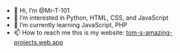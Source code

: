 - 👋 Hi, I’m @Mr-T-101
- 👀 I’m interested in Python, HTML, CSS, and JavaScript
- 🌱 I’m currently learning JavaScript, PHP
- 📫 How to reach me this is my website: <a href="tom-s-amazing-projects.web.app">tom-s-amazing-projects.web.app</a>

<!---
Mr-T-101/Mr-T-101 is a ✨ special ✨ repository because its `README.md` (this file) appears on your GitHub profile.
You can click the Preview link to take a look at your changes.
--->
